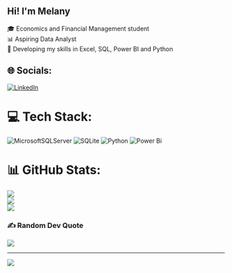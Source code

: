## Hi! I'm Melany

🎓 Economics and Financial Management student<br/>
📊 Aspiring Data Analyst<br/>
🧠 Developing my skills in Excel, SQL, Power BI and Python


## 🌐 Socials:
[![LinkedIn](https://img.shields.io/badge/LinkedIn-%230077B5.svg?logo=linkedin&logoColor=white)](https://linkedin.com/in/melany-leguizamon) 

# 💻 Tech Stack:
![MicrosoftSQLServer](https://img.shields.io/badge/Microsoft%20SQL%20Server-CC2927?style=for-the-badge&logo=microsoft%20sql%20server&logoColor=white) ![SQLite](https://img.shields.io/badge/sqlite-%2307405e.svg?style=for-the-badge&logo=sqlite&logoColor=white) ![Python](https://img.shields.io/badge/python-3670A0?style=for-the-badge&logo=python&logoColor=ffdd54) ![Power Bi](https://img.shields.io/badge/power_bi-F2C811?style=for-the-badge&logo=powerbi&logoColor=black)
# 📊 GitHub Stats:
![](https://github-readme-stats.vercel.app/api?username=MelanyLeguizamon&theme=rose&hide_border=false&include_all_commits=false&count_private=false)<br/>
![](https://nirzak-streak-stats.vercel.app/?user=MelanyLeguizamon&theme=rose&hide_border=false)<br/>
![](https://github-readme-stats.vercel.app/api/top-langs/?username=MelanyLeguizamon&theme=rose&hide_border=false&include_all_commits=false&count_private=false&layout=compact)

### ✍️ Random Dev Quote
![](https://quotes-github-readme.vercel.app/api?type=horizontal&theme=radical)

---
[![](https://visitcount.itsvg.in/api?id=MelanyLeguizamon&icon=0&color=5)](https://visitcount.itsvg.in)

<!-- Proudly created with GPRM ( https://gprm.itsvg.in ) -->

